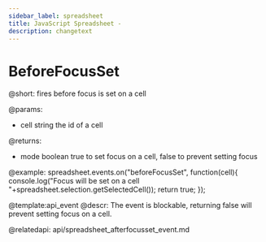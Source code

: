 ```yaml
---
sidebar_label: spreadsheet
title: JavaScript Spreadsheet - 
description: changetext
---
```


BeforeFocusSet
=====================

@short: 
	fires before focus is set on a cell
    
@params:
- cell		string		the id of a cell

@returns:
- mode		boolean		true to set focus on a cell, false to prevent setting focus

@example:
spreadsheet.events.on("beforeFocusSet", function(cell){
  console.log("Focus will be set on a cell "+spreadsheet.selection.getSelectedCell());
  return true;
});


@template:api_event
@descr:
The event is blockable, returning false will prevent setting focus on a cell.


@relatedapi:
	api/spreadsheet_afterfocusset_event.md

